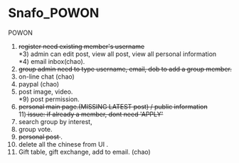 # Snafo_POWON
POWON

1) <strike>register need existing member's username </strike></br>
*3) admin can edit post, view all post, view all personal information </br>
*4) email inbox(chao).  </br>
5) <strike>group admin need to type username, email, dob to add a group member. </strike> </br>
6) on-line chat (chao) </br>
7) paypal	(chao) </br>
8) post image, video.  </br>
*9) post permission.  </br>
10) <strike>personal main page.(MISSING LATEST post) / public information </strike> </br>
11)<strike> issue: if already a member, dont need 'APPLY'</strike> </br>
12) search group by interest,  </br>
13) group vote.  </br>
14) <strike>personal post </strike>. </br>
15) delete all the chinese from UI .</br>
16) Gift table, gift exchange, add to email. (chao) </br>
